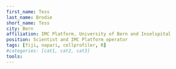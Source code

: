 ```yaml
---
first_name: Tess
last_name: Brodie
short_name: Tess
city: Bern
affiliation: IMC Platform, University of Bern and Inselspital
position: Scientist and IMC Platform operator
tags: [fiji, napari, cellprofiler, R]
#categories: [cat1, cat2, cat3]
tools:
---
```

